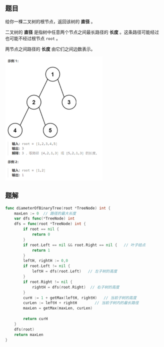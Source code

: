## 题目

给你一棵二叉树的根节点，返回该树的 **直径** 。

二叉树的 **直径** 是指树中任意两个节点之间最长路径的 **长度** 。这条路径可能经过也可能不经过根节点 `root` 。

两节点之间路径的 **长度** 由它们之间边数表示。

<img src="13-543.二叉树的直径.assets/image-20240305165845099.png" alt="image-20240305165845099" style="zoom:50%;" />

## 题解

```go
func diameterOfBinaryTree(root *TreeNode) int {
    maxLen := 0  // 路径的最大长度
    var dfs func(*TreeNode) int
    dfs = func(root *TreeNode) int {
        if root == nil {
            return 0
        }
        if root.Left == nil && root.Right == nil {   // 叶子结点
            return 1
        }
        leftH, rightH := 0,0
        if root.Left != nil {
            leftH = dfs(root.Left)   // 左子树的高度
        }
        if root.Right != nil {
            rightH = dfs(root.Right)  // 右子树的高度
        }
        curH := 1 + getMax(leftH, rightH)   // 当前子树的高度
        curLen := leftH + rightH        // 当前子树内的最长路径
        maxLen = getMax(maxLen, curLen)

        return curH
    }
    dfs(root)
    return maxLen
}
```

